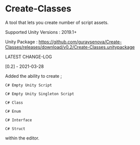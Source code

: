# Create-Classes
 A tool that lets you create number of script assets.

Supported Unity Versions : 2019.1+

Unity Package : https://github.com/guraysenova/Create-Classes/releases/download/v0.2/Create-Classes.unitypackage

LATEST CHANGE-LOG

[0.2] - 2021-03-28

Added the ability to create ;

    C# Empty Unity Script

    C# Empty Unity Singleton Script

    C# Class

    C# Enum

    C# Interface

    C# Struct

within the editor.
